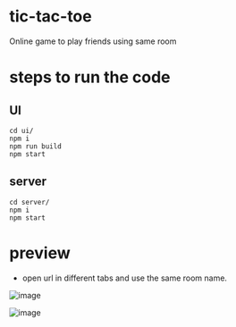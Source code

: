 # tic-tac-toe
Online game to play friends using same room

# steps to run the code

## UI
```
cd ui/ 
npm i
npm run build
npm start
```
## server
```
cd server/
npm i
npm start
```

# preview

- open url in different tabs and use the same room name.

![image](https://user-images.githubusercontent.com/41481377/213158977-eea4e110-a793-4083-bd93-1bbe39e8e545.png)

![image](https://user-images.githubusercontent.com/41481377/213159336-28064922-6ff2-4ce2-a95b-60abbf1b1382.png)
